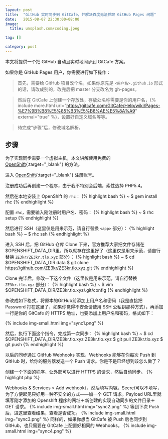 ```yaml
---
layout: post
title:  "GitHub 实时同步到 GitCafe，并解决百度无法抓取 GitHub Pages 问题"
date:   2015-08-07 22:30:00+08:00
image:
  title: unsplash.com/coding.jpeg

tag: []

category: post
---
```


本文将提供一个把 GitHub 自动且实时地同步到 GitCafe 方案。

如果你是 GitHub Pages 用户，你需要进行如下操作：

> 首先，需要给 GitHub 项目改个名，如果你原先是 `<用户名>.github.io` 形式的话，请改成别的，改完后把 master 分支改名为 gh-pages。

> 然后在 GitCafe 上创建一个存放处，存放处名称需要是你的用户名，{% include more.html url="https://gitcafe.com/GitCafe/Help/wiki/Pages-%E7%9B%B8%E5%85%B3%E5%B8%AE%E5%8A%A9" external="true" %}，设置好自定义域名等等。

> 待完成“步骤”后，修改域名解析。

## 步骤

为了实现同步需要一个虚拟主机，本文讲解使用免费的 [OpenShift](https://www.openshift.com){:target="_blank"} 的方法。

进入 [OpenShift](https://www.openshift.com){:target="_blank"} 注册账号。

注册成功后再创建一个程序，由于我不特别会后端，索性选择 PHP5.4。

然后在本地安装上 OpenShift 的 `rhc`：
{% highlight bash %}
~ $ gem install rhc
{% endhighlight %}

配置 `rhc`，需要输入刚注册时用户名、密码：
{% highlight bash %}
~ $ rhc setup
{% endhighlight %}

然后进行 SSH（这里仅是用来示范，请自行替换 `<app>` 部分）：
{% highlight bash %}
~ $ rhc ssh <app>
{% endhighlight %}

进入 SSH 后，把 GitHub 仓库 Clone 下来，官方推荐大家把文件存储在$OPENSHIFT_DATA_DIR里，所以就存在这里好了（这里仅是用来示范，请自行替换 `ZE3kr/ZE3kr.tlo.xyz` 部分）：
{% highlight bash %}
~ $ cd $OPENSHIFT_DATA_DIR
data $ git clone https://github.com/ZE3kr/ZE3kr.tlo.xyz.git
{% endhighlight %}

Clone 完毕后，修改一下这个文件（这里仅是用来示范，请自行替换 `ZE3kr.tlo.xyz` 部分）：
{% highlight bash %}
~ $ vim $OPENSHIFT_DATA_DIR/ZE3kr.tlo.xyz/.git/config
{% endhighlight %}

修改成如下格式，将原本的GitHub前添加上用户名和密码（我是直接把 Password 打在这里了，如果你觉得不安全请使用 SSH 公私钥那种方式），再添加一行是你的 GitCafe 的 HTTPS 地址，也要添加上用户名和密码，格式如下：

{% include img-small.html img="sync1.png" %}

然后，执行下面这个指令，完成第一次同步：
{% highlight bash %}
~ $ cd $OPENSHIFT_DATA_DIR/ZE3kr.tlo.xyz
ZE3kr.tlo.xyz $ git pull
ZE3kr.tlo.xyz $ git push
{% endhighlight %}

以后的同步通过 GitHub Webhooks 实现，Webhooks 能够在你每次 Push 到 GitHub 时，给你的服务器发送一个 Push 请求。你是不是已经想到该怎么做了？

创建一个下面的程序，让外部可以进行 HTTPS 的请求，然后自动同步。
{% highlight php %}
<?php
if( $_GET['key'] == 'KEY' ) {
	echo shell_exec('cd $OPENSHIFT_DATA_DIR/ZE3kr.tlo.xyz;git fetch origin;git pull;git push');
}
else {
	header('HTTP/1.1 400 Bad Request');
	echo <<<HTML
// Fallback
HTML;
}
{% endhighlight %}

首先进入你的 GitHub 项目中的 Webhooks（Settings > Webhooks & Services > Add webhook），然后填写内容。Secret可以不填写，为了方便起见只好用一种不安全的方式——加一个 GET 请求。Payload URL里就填写刚才添加的 Openshift 程序的网址＋新创建的实现自动同步的文件目录＋GET 请求。

{% include img-small.html img="sync2.png" %}

等到下次 Push 后，进这里查看结果，查看是否成功。

{% include img-small.html img="sync3.png" %}

同样的，如果你想当 GitCafe 被 Push 后也同步到 GitHub，也只需要在 GitCafe 上配置好相同的 Webhooks。

{% include img-small.html img="sync4.png" %}
